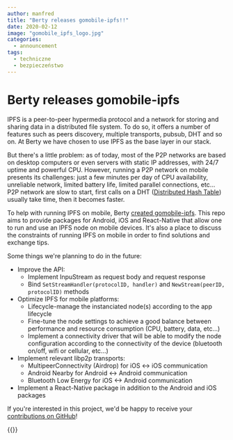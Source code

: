 ```yaml
---
author: manfred
title: "Berty releases gomobile-ipfs!!"
date: 2020-02-12
image: "gomobile_ipfs_logo.jpg"
categories:
  - announcement
tags:
  - techniczne
  - bezpieczeństwo
---
```


# Berty releases gomobile-ipfs

IPFS is a peer-to-peer hypermedia protocol and a network for storing and sharing data in a distributed file system. To do so, it offers a number of features such as peers discovery, multiple transports, pubsub, DHT and so on. At Berty we have chosen to use IPFS as the base layer in our stack.

But there's a little problem: as of today, most of the P2P networks are based on desktop computers or even servers with static IP addresses, with 24/7 uptime and powerful CPU. However, running a P2P network on mobile presents its challenges: just a few minutes per day of CPU availability, unreliable network, limited battery life, limited parallel connections, etc... P2P network are slow to start, first calls on a DHT ([Distributed Hash Table](https://www.cs.princeton.edu/courses/archive/fall18/cos418/docs/L6-dhts.pdf)) usually take time, then it becomes faster.

To help with running IPFS on mobile, Berty [created gomobile-ipfs](https://berty.tech/docs/gomobile-ipfs). This repo aims to provide packages for Android, iOS and React-Native that allow one to run and use an IPFS node on mobile devices. It's also a place to discuss the constraints of running IPFS on mobile in order to find solutions and exchange tips.

Some things we're planning to do in the future:

- Improve the API:
   - Implement InpuStream as request body and request response
   - Bind `SetStreamHandler(protocolID, handler)` and `NewStream(peerID, protocolID)` methods
- Optimize IPFS for mobile platforms:
   - Lifecycle-manage the instanciated node(s) according to the app lifecycle
   - Fine-tune the node settings to achieve a good balance between performance and resource consumption (CPU, battery, data, etc...)
   - Implement a connectivity driver that will be able to modify the node configuration according to the connectivity of the device (bluetooth on/off, wifi or cellular, etc...)
- Implement relevant libp2p transports:
   - MultipeerConnectivity (Airdrop) for iOS <-> iOS communication
   - Android Nearby for Android <-> Android communication
   - Bluetooth Low Energy for iOS <-> Android communication
- Implement a React-Native package in addition to the Android and iOS packages

If you're interested in this project, we'd be happy to receive your [contributions on GitHub](https://github.com/ipfs-shipyard/gomobile-ipfs)!


{{<tweet id="1224339846333976577">}}
